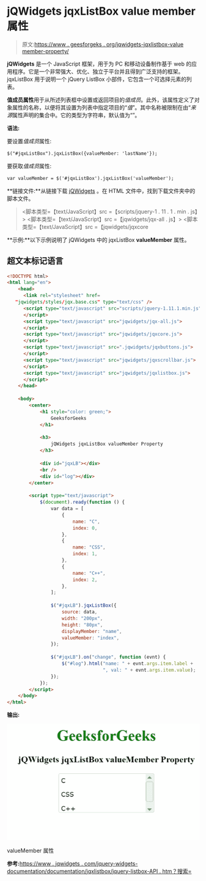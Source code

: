 # jQWidgets jqxListBox value member 属性

> 原文:[https://www . geesforgeks . org/jqwidgets-jqxlistbox-value member-property/](https://www.geeksforgeeks.org/jqwidgets-jqxlistbox-valuemember-property/)

**jQWidgets** 是一个 JavaScript 框架，用于为 PC 和移动设备制作基于 web 的应用程序。它是一个非常强大、优化、独立于平台并且得到广泛支持的框架。jqxListBox 用于说明一个 jQuery ListBox 小部件，它包含一个可选择元素的列表。

**值成员属性**用于从所述列表框中设置或返回项目的*值成员*。此外，该属性定义了对象属性的名称，以便将其设置为列表中指定项目的“*值*”。其中名称被限制在由“*来源*属性声明的集合中。它的类型为字符串，默认值为“”。

**语法:**

要设置*值成员*属性:

```html
$("#jqxListBox").jqxListBox({valueMember: 'lastName'});
```

要获取*值成员*属性:

```html
var valueMember = $('#jqxListBox').jqxListBox('valueMember'); 
```

**链接文件:**从链接下载 [jQWidgets](https://www.jqwidgets.com/download/) 。在 HTML 文件中，找到下载文件夹中的脚本文件。

> <link rel="”stylesheet”" href="”jqwidgets/styles/jqx.base.css”" type="”text/css”">
> <脚本类型=【text/JavaScript】src =【scripts/jquery-1 . 11 . 1 . min . js】></脚本>
> <脚本类型=【text/JavaScript】src =【jqwidgets/jqx-all . js】></脚本>
> <脚本类型=【text/JavaScript】src =【jqwidgets/jqxcore

**示例:**以下示例说明了 jQWidgets 中的 jqxListBox **valueMember** 属性。

## 超文本标记语言

```html
<!DOCTYPE html>
<html lang="en">
    <head>
      <link rel="stylesheet" href=
   "jqwidgets/styles/jqx.base.css" type="text/css" />
      <script type="text/javascript" src="scripts/jquery-1.11.1.min.js">
      </script>
      <script type="text/javascript" src="jqwidgets/jqx-all.js">
      </script>
      <script type="text/javascript" src="jqwidgets/jqxcore.js">
      </script>
      <script type="text/javascript" src=".jqwidgets/jqxbuttons.js">
      </script>
      <script type="text/javascript" src="jqwidgets/jqxscrollbar.js">
      </script>
      <script type="text/javascript" src="jqwidgets/jqxlistbox.js">
      </script>
    </head>

    <body>
        <center>
            <h1 style="color: green;">
                GeeksforGeeks
            </h1>

            <h3>
                jQWidgets jqxListBox valueMember Property
            </h3>

            <div id="jqxLB"></div>
            <br />
            <div id="log"></div>
        </center>

        <script type="text/javascript">
            $(document).ready(function () {
                var data = [
                    {
                        name: "C",
                        index: 0,
                    },
                    {
                        name: "CSS",
                        index: 1,
                    },
                    {
                        name: "C++",
                        index: 2,
                    },
                ];

                $("#jqxLB").jqxListBox({
                    source: data,
                    width: "200px",
                    height: "80px",
                    displayMember: "name",
                    valueMember: "index",
                });

                $("#jqxLB").on("change", function (evnt) {
                    $("#log").html("name: " + evnt.args.item.label +
                                   ", val: " + evnt.args.item.value);
                });
            });
        </script>
    </body>
</html>
```

**输出:**

![](img/ba0680c97b673f15efa14950883d2500.png)

valueMember 属性

**参考:**[https://www . jqwidgets . com/jquery-widgets-documentation/documentation/jqxlistbox/jquery-listbox-API . htm？搜索=](https://www.jqwidgets.com/jquery-widgets-documentation/documentation/jqxlistbox/jquery-listbox-api.htm?search=)